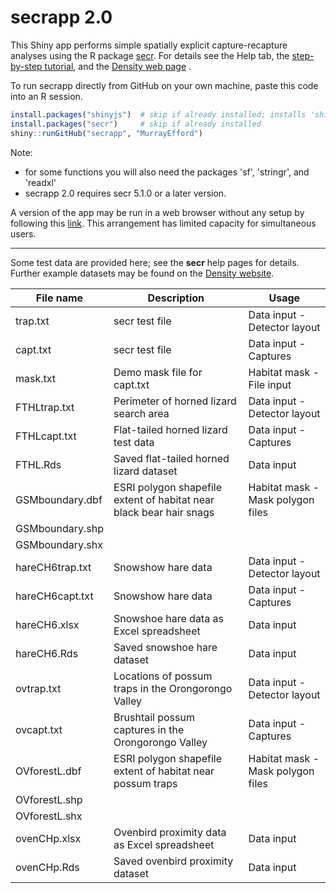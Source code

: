 # secrapp 2.0

This Shiny app performs simple spatially explicit capture-recapture analyses using the 
R package [secr](https://CRAN.R-project.org/package=secr). For details see the 
Help tab, the 
[step-by-step tutorial](https://www.otago.ac.nz/density/pdfs/secrapp-tutorial.html), 
and the [Density web page](https://www.otago.ac.nz/density/) .

To run secrapp directly from GitHub on your own machine, paste this code into an R session.

```r
install.packages("shinyjs")  # skip if already installed; installs 'shiny' if needed
install.packages("secr")     # skip if already installed
shiny::runGitHub("secrapp", "MurrayEfford")
```

Note:

- for some functions you will also need the packages 'sf', 'stringr', and 'readxl'  
- secrapp 2.0 requires secr 5.1.0 or a later version.

A version of the app may be run in a web browser without any setup by 
following this [link](https://www.stats.otago.ac.nz/secrapp). 
This arrangement has limited capacity for simultaneous users.

----

Some test data are provided here; see the **secr** help pages for details. 
Further example datasets may be found on the 
[Density website](https://www.otago.ac.nz/density/examples/). 

| File name | Description | Usage |
|--------|-------------------------------|------------------|
trap.txt | secr test file |Data input - Detector layout |
capt.txt | secr test file |Data input - Captures |
mask.txt | Demo mask file for capt.txt | Habitat mask - File input |
FTHLtrap.txt | Perimeter of horned lizard search area | Data input - Detector layout |
FTHLcapt.txt | Flat-tailed horned lizard test data |Data input - Captures |
FTHL.Rds | Saved flat-tailed horned lizard dataset | Data input |
GSMboundary.dbf | ESRI polygon shapefile extent of habitat near black bear hair snags | Habitat mask - Mask polygon files |
GSMboundary.shp |||
GSMboundary.shx |||
hareCH6trap.txt | Snowshow hare data | Data input - Detector layout |
hareCH6capt.txt | Snowshow hare data | Data input - Captures |
hareCH6.xlsx | Snowshoe hare data as Excel spreadsheet | Data input |
hareCH6.Rds | Saved snowshoe hare dataset | Data input |
ovtrap.txt | Locations of possum traps in the Orongorongo Valley | Data input - Detector layout |
ovcapt.txt | Brushtail possum captures in the Orongorongo Valley | Data input - Captures |
OVforestL.dbf | ESRI polygon shapefile extent of habitat near possum traps | Habitat mask - Mask polygon files |
OVforestL.shp |||
OVforestL.shx |||
ovenCHp.xlsx | Ovenbird proximity data as Excel spreadsheet | Data input |
ovenCHp.Rds | Saved ovenbird proximity dataset | Data input |

